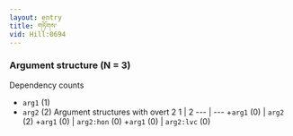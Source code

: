 ```yaml
---
layout: entry
title: གཏོགས་
vid: Hill:0694
---
```

### Argument structure (N = 3)
Dependency counts
* `arg1` (1)
* `arg2` (2)
Argument structures with overt 2
1 | 2
--- | ---
+`arg1` (0) | `arg2` (2)
+`arg1` (0) | `arg2:hon` (0)
+`arg1` (0) | `arg2:lvc` (0)
